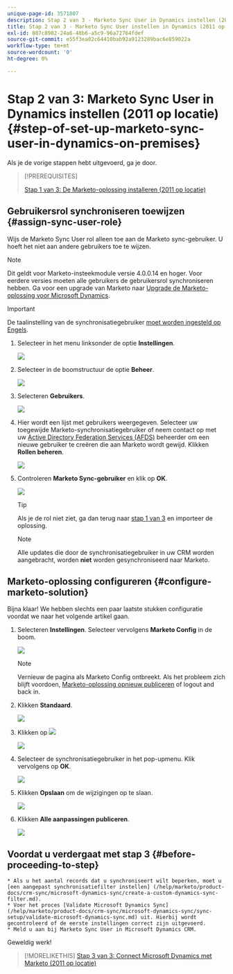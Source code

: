 ```yaml
---
unique-page-id: 3571807
description: Stap 2 van 3 - Marketo Sync User in Dynamics instellen (2011 op locatie) - Marketo Docs - Productdocumentatie
title: Stap 2 van 3 - Marketo Sync User instellen in Dynamics (2011 op locatie)
exl-id: 807c8902-24a6-48b6-a5c9-96a72764fdef
source-git-commit: e55f3ea02c64410bab92a9123289bac6e859022a
workflow-type: tm+mt
source-wordcount: '0'
ht-degree: 0%

---
```


# Stap 2 van 3: Marketo Sync User in Dynamics instellen (2011 op locatie) {#step-of-set-up-marketo-sync-user-in-dynamics-on-premises}

Als je de vorige stappen hebt uitgevoerd, ga je door.

>[!PREREQUISITES]
>
>[Stap 1 van 3: De Marketo-oplossing installeren (2011 op locatie)](/help/marketo/product-docs/crm-sync/microsoft-dynamics-sync/sync-setup/connecting-to-legacy-versions/step-1-of-3-install-2011.md)

## Gebruikersrol synchroniseren toewijzen {#assign-sync-user-role}

Wijs de Marketo Sync User rol alleen toe aan de Marketo sync-gebruiker. U hoeft het niet aan andere gebruikers toe te wijzen.

>[!NOTE]
>
>Dit geldt voor Marketo-insteekmodule versie 4.0.0.14 en hoger. Voor eerdere versies moeten alle gebruikers de gebruikersrol synchroniseren hebben. Ga voor een upgrade van Marketo naar [Upgrade de Marketo-oplossing voor Microsoft Dynamics](/help/marketo/product-docs/crm-sync/microsoft-dynamics-sync/sync-setup/update-the-marketo-solution-for-microsoft-dynamics.md).

>[!IMPORTANT]
>
>De taalinstelling van de synchronisatiegebruiker [moet worden ingesteld op Engels](https://portal.dynamics365support.com/knowledgebase/article/KA-01201/en-us).

1. Selecteer in het menu linksonder de optie **Instellingen**.

   ![](assets/image2015-4-2-14-3a2-3a40.png)

1. Selecteer in de boomstructuur de optie **Beheer**.

   ![](assets/image2015-4-2-14-3a3-3a30.png)

1. Selecteren **Gebruikers**.

   ![](assets/image2015-4-2-14-3a4-3a37.png)

1. Hier wordt een lijst met gebruikers weergegeven. Selecteer uw toegewijde Marketo-synchronisatiegebruiker of neem contact op met uw [Active Directory Federation Services (AFDS)](https://msdn.microsoft.com/en-us/library/bb897402.aspx) beheerder om een nieuwe gebruiker te creëren die aan Marketo wordt gewijd. Klikken **Rollen beheren**.

   ![](assets/image2015-4-2-14-3a11-3a7.png)

1. Controleren **Marketo Sync-gebruiker** en klik op **OK**.

   ![](assets/image2015-4-2-14-3a15-3a0.png)

   >[!TIP]
   >
   >Als je de rol niet ziet, ga dan terug naar [stap 1 van 3](/help/marketo/product-docs/crm-sync/microsoft-dynamics-sync/sync-setup/connecting-to-legacy-versions/step-1-of-3-install-2011.md) en importeer de oplossing.

   >[!NOTE]
   Alle updates die door de synchronisatiegebruiker in uw CRM worden aangebracht, worden **niet** worden gesynchroniseerd naar Marketo.

## Marketo-oplossing configureren {#configure-marketo-solution}

Bijna klaar! We hebben slechts een paar laatste stukken configuratie voordat we naar het volgende artikel gaan.

1. Selecteren **Instellingen**. Selecteer vervolgens **Marketo Config** in de boom.

   ![](assets/image2015-4-2-14-3a20-3a51.png)

   >[!NOTE]
   Vernieuw de pagina als Marketo Config ontbreekt. Als het probleem zich blijft voordoen, [Marketo-oplossing opnieuw publiceren](/help/marketo/product-docs/crm-sync/microsoft-dynamics-sync/sync-setup/connecting-to-legacy-versions/step-1-of-3-install-2011.md) of logout and back in.

1. Klikken **Standaard**.

   ![](assets/image2015-4-2-14-3a27-3a30.png)

1. Klikken op ![](assets/image2015-4-2-14-3a29-3a1.png)

   ![](assets/image2015-4-2-14-3a28-3a40.png)

1. Selecteer de synchronisatiegebruiker in het pop-upmenu. Klik vervolgens op **OK**.

   ![](assets/image2015-4-2-14-3a32-3a43.png)

1. Klikken **Opslaan** om de wijzigingen op te slaan.

   ![](assets/image2015-4-2-14-3a34-3a15.png)

1. Klikken **Alle aanpassingen publiceren**.

   ![](assets/publish-all-customizations1.png)

## Voordat u verdergaat met stap 3 {#before-proceeding-to-step}

    * Als u het aantal records dat u synchroniseert wilt beperken, moet u [een aangepast synchronisatiefilter instellen] (/help/marketo/product-docs/crm-sync/microsoft-dynamics-sync/create-a-custom-dynamics-sync-filter.md).
    * Voer het proces [Validate Microsoft Dynamics Sync](/help/marketo/product-docs/crm-sync/microsoft-dynamics-sync/sync-setup/validate-microsoft-dynamics-sync.md) uit. Hierbij wordt gecontroleerd of de eerste instellingen correct zijn uitgevoerd.
    * Meld u aan bij Marketo Sync User in Microsoft Dynamics CRM.

Geweldig werk!

>[!MORELIKETHIS]
[Stap 3 van 3: Connect Microsoft Dynamics met Marketo (2011 op locatie)](/help/marketo/product-docs/crm-sync/microsoft-dynamics-sync/sync-setup/connecting-to-legacy-versions/step-3-of-3-connect.md)
